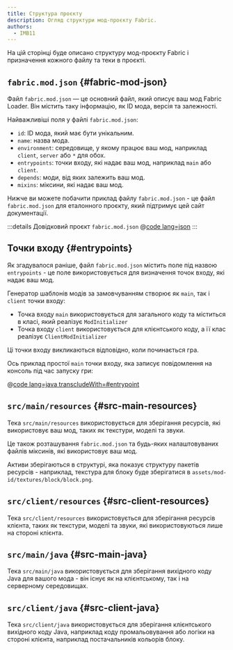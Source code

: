 ```yaml
---
title: Структура проєкту
description: Огляд структури мод-проєкту Fabric.
authors:
  - IMB11
---
```


На цій сторінці буде описано структуру мод-проєкту Fabric і призначення кожного файлу та теки в проєкті.

## `fabric.mod.json` {#fabric-mod-json}

Файл `fabric.mod.json` — це основний файл, який описує ваш мод Fabric Loader. Він містить таку інформацію, як ID мода, версія та залежності.

Найважливіші поля у файлі `fabric.mod.json`:

- `id`: ID мода, який має бути унікальним.
- `name`: назва мода.
- `environment`: середовище, у якому працює ваш мод, наприклад `client`, `server` або `*` для обох.
- `entrypoints`: точки входу, які надає ваш мод, наприклад `main` або `client`.
- `depends`: моди, від яких залежить ваш мод.
- `mixins`: міксини, які надає ваш мод.

Нижче ви можете побачити приклад файлу `fabric.mod.json` - це файл `fabric.mod.json` для еталонного проєкту, який підтримує цей сайт документації.

:::details Довідковий проєкт `fabric.mod.json`
@[code lang=json](@/reference/latest/src/main/resources/fabric.mod.json)
:::

## Точки входу {#entrypoints}

Як згадувалося раніше, файл `fabric.mod.json` містить поле під назвою `entrypoints` - це поле використовується для визначення точок входу, які надає ваш мод.

Генератор шаблонів модів за замовчуванням створює як `main`, так і `client` точки входу:

- Точка входу `main` використовується для загального коду та міститься в класі, який реалізує `ModInitializer`
- Точка входу `client` використовується для клієнтського коду, а її клас реалізує `ClientModInitializer`

Ці точки входу викликаються відповідно, коли починається гра.

Ось приклад простої `main` точки входу, яка записує повідомлення на консоль під час запуску гри:

@[code lang=java transcludeWith=#entrypoint](@/reference/latest/src/main/java/com/example/docs/FabricDocsReference.java)

## `src/main/resources` {#src-main-resources}

Тека `src/main/resources` використовується для зберігання ресурсів, які використовує ваш мод, таких як текстури, моделі та звуки.

Це також розташування `fabric.mod.json` та будь-яких налаштовуваних файлів міксинів, які використовує ваш мод.

Активи зберігаються в структурі, яка показує структуру пакетів ресурсів - наприклад, текстура для блоку буде зберігатися в `assets/mod-id/textures/block/block.png`.

## `src/client/resources` {#src-client-resources}

Тека `src/client/resources` використовується для зберігання ресурсів клієнта, таких як текстури, моделі та звуки, які використовуються лише на стороні клієнта.

## `src/main/java` {#src-main-java}

Тека `src/main/java` використовується для зберігання вихідного коду Java для вашого мода - він існує як на клієнтському, так і на серверному середовищах.

## `src/client/java` {#src-client-java}

Тека `src/client/java` використовується для зберігання клієнтського вихідного коду Java, наприклад коду промальовування або логіки на стороні клієнта, наприклад постачальників кольорів блоку.
